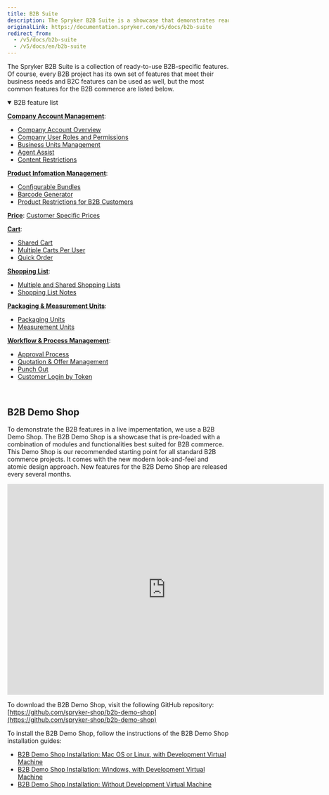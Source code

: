```yaml
---
title: B2B Suite
description: The Spryker B2B Suite is a showcase that demonstrates ready-to-use B2B-specific Spryker features in a live implementation.
originalLink: https://documentation.spryker.com/v5/docs/b2b-suite
redirect_from:
  - /v5/docs/b2b-suite
  - /v5/docs/en/b2b-suite
---
```


The Spryker B2B Suite is a collection of ready-to-use B2B-specific features. Of course, every B2B project has its own set of features that meet their business needs and B2C features can be used as well, but the most common features for the B2B commerce are listed below.

<details open>
<summary>B2B feature list</summary>

[**Company Account Management**](https://documentation.spryker.com/docs/en/company-account):

* [Company Account Overview](https://documentation.spryker.com/docs/en/company-account-overview)
* [Company User Roles and Permissions](https://documentation.spryker.com/docs/en/company-user-permissions)
* [Business Units Management](https://documentation.spryker.com/docs/en/business-unit-management)
* [Agent Assist](https://documentation.spryker.com/docs/en/agent-assist)
* [Content Restrictions](https://documentation.spryker.com/docs/en/hide-content-from-logged-out-users)

[**Product Infomation Management**](https://documentation.spryker.com/docs/en/product-information-management):

* [Configurable Bundles](https://documentation.spryker.com/docs/en/configurable-bundle)
* [Barcode Generator](https://documentation.spryker.com/docs/en/barcode-generator)
* [Product Restrictions for B2B Customers](https://documentation.spryker.com/docs/en/product-restrictions-from-merchant-to-buyer-201903)

[**Price**](https://documentation.spryker.com/docs/en/price):
[Customer Specific Prices](https://documentation.spryker.com/docs/en/price-per-merchant-relation)

[**Cart**](https://documentation.spryker.com/docs/en/cart):

* [Shared Cart](https://documentation.spryker.com/docs/en/shared-cart)
* [Multiple Carts Per User](https://documentation.spryker.com/docs/en/multiple-cart-per-user)
* [Quick Order](https://documentation.spryker.com/docs/en/quick-order-201903)

[**Shopping List**](https://documentation.spryker.com/docs/en/shopping-list):

* [Multiple and Shared Shopping Lists](https://documentation.spryker.com/docs/en/multiple-shared-shopping-lists)
* [Shopping List Notes](https://documentation.spryker.com/docs/en/shopping-list-notes)

[**Packaging & Measurement Units**](https://documentation.spryker.com/docs/en/packaging-measurement-units):

* [Packaging Units](https://documentation.spryker.com/docs/en/packaging-units-202001)
* [Measurement Units](https://documentation.spryker.com/docs/en/measurement-units)

[**Workflow & Process Management**](https://documentation.spryker.com/docs/en/workflow-process-management):

* [Approval Process](https://documentation.spryker.com/docs/en/approval-process)
* [Quotation & Offer Management](https://documentation.spryker.com/docs/en/quotation-process-rfq-201907)
* [Punch Out](https://documentation.spryker.com/docs/en/punchout-201907)
* [Customer Login by Token](https://documentation.spryker.com/docs/en/customer-login-by-token-201907)
<br>
</details>

## B2B Demo Shop
To demonstrate the B2B features in a live impementation, we use a B2B Demo Shop. The B2B Demo Shop is a showcase that is pre-loaded with a combination of modules and functionalities best suited for B2B commerce. This Demo Shop is our recommended starting point for all standard B2B commerce projects. It comes with the new modern look-and-feel and atomic design approach. New features for the B2B Demo Shop are released every several months.

<iframe src="https://fast.wistia.net/embed/iframe/i3k6hkfq35" title="B2B Demo Shop Overview" allowtransparency="true" frameborder="0" scrolling="no" class="wistia_embed" name="wistia_embed" allowfullscreen="0" mozallowfullscreen="0" webkitallowfullscreen="0" oallowfullscreen="0" msallowfullscreen="0" width="720" height="480"></iframe>

To download the B2B Demo Shop, visit the following GitHub repository: [https://github.com/spryker-shop/b2b-demo-shop](https://github.com/spryker-shop/b2b-demo-shop)

To install the B2B Demo Shop, follow the instructions of the B2B Demo Shop installation guides:

* [B2B Demo Shop Installation: Mac OS or Linux, with Development Virtual Machine](https://documentation.spryker.com/docs/en/installation-guide-b2b)
* [B2B Demo Shop Installation: Windows, with Development Virtual Machine](https://documentation.spryker.com/docs/en/b2b-demo-shop-installation-windows-with-development-virtual-machine)
* [B2B Demo Shop Installation: Without Development Virtual Machine](https://documentation.spryker.com/docs/en/b2b-demo-shop-installation-without-development-virtual-machine)
